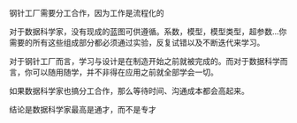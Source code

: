 钢针工厂需要分工合作，因为工作是流程化的

对于数据科学家，没有现成的蓝图可供遵循。系数，模型，模型类型，超参数...你需要的所有这些组成部分都必须通过实验，反复试错以及不断迭代来学习。

对于钢针工厂而言，学习与设计是在制造开始之前就被完成的。而对于数据科学而言，你可以随用随学，并不非得在应用之前就全部学会一切。

如果数据科学家也搞分工合作，那么等待时间、沟通成本都会高起来。

结论是数据科学家最高是通才，而不是专才